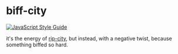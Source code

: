 # biff-city

[![JavaScript Style Guide](https://img.shields.io/badge/code_style-standard-brightgreen.svg)](https://standardjs.com)

it's the energy of [rip-city](https://en.wikipedia.org/wiki/Nicknames_of_Portland,_Oregon#Rip_City), but instead, with a negative twist, because something biffed so hard.
